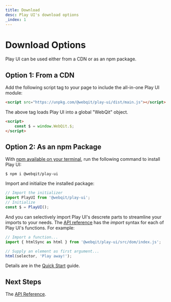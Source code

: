 ```yaml
---
title: Download
desc: Play UI's download options
_index: 1
---
```

# Download Options

Play UI can be used either from a CDN or as an npm package.

## Option 1: From a CDN

Add the following script tag to your page to include the all-in-one Play UI module:

```html
<script src="https://unpkg.com/@webqit/play-ui/dist/main.js"></script>
```

The above tag loads Play UI into a global "WebQit" object.

```html
<script>
    const $ = window.WebQit.$;
</script>
```

## Option 2: As an npm Package

With [npm available on your terminal](https://docs.npmjs.com/downloading-and-installing-node-js-and-npm), run the following command to install Play UI:

```text
$ npm i @webqit/play-ui
```

Import and initialize the installed package:

```js
// Import the initializer
import PlayUI from '@webqit/play-ui';
// Initialize
const $ = PlayUI();
```

And you can selectively import Play UI's descrete parts to streamline your imports to your needs. The [API reference](../api) has the *import* syntax for each of Play UI's functions. For example:

```js
// Import a function...
import { htmlSync as html } from '@webqit/play-ui/src/dom/index.js';

// Supply an element as first argument...
html(selector, 'Play away!');
```

Details are in the [Quick Start](../overview#use-as-descrete-utilities) guide.

## Next Steps

The [API Reference](../api).